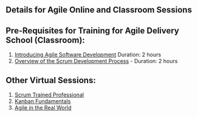 Details for Agile Online and Classroom Sessions
-----------------------------------------------

## Pre-Requisites for Training for Agile Delivery School (Classroom):
1. [Introducing Agile Software Development](https://mylearning.accenture.com/accenture/lang-en/management/LMS_ActDetails.asp?ActId=681721) Duration: 2 hours
1. [Overview of the Scrum Development Process](https://mylearning.accenture.com/accenture/lang-en/management/LMS_ActDetails.asp?UserMode=0&ActivityId=898923) - Duration: 2 hours
## Other Virtual Sessions:
1. [Scrum Trained Professional](https://mylearning.accenture.com/myl-ui/learner/activityDetails?referrer=search&activityID=1172326)
1. [Kanban Fundamentals](https://mylearning.accenture.com/myl-ui/learner/activityDetails?activityID=1284902)
1. [Agile in the Real World](https://mylearning.accenture.com/myl-ui/learner/activityDetails?activityID=1284906)
